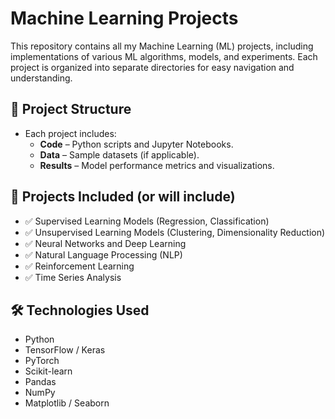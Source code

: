 # Machine Learning Projects

This repository contains all my Machine Learning (ML) projects, including implementations of various ML algorithms, models, and experiments. Each project is organized into separate directories for easy navigation and understanding.

## 📁 **Project Structure**  
- Each project includes:  
  - **Code** – Python scripts and Jupyter Notebooks.  
  - **Data** – Sample datasets (if applicable).  
  - **Results** – Model performance metrics and visualizations.    

## 🚀 **Projects Included (or will include)**  
- ✅ Supervised Learning Models (Regression, Classification)  
- ✅ Unsupervised Learning Models (Clustering, Dimensionality Reduction)  
- ✅ Neural Networks and Deep Learning  
- ✅ Natural Language Processing (NLP)  
- ✅ Reinforcement Learning  
- ✅ Time Series Analysis  

## 🛠️ **Technologies Used**  
- Python  
- TensorFlow / Keras  
- PyTorch  
- Scikit-learn  
- Pandas  
- NumPy  
- Matplotlib / Seaborn  
